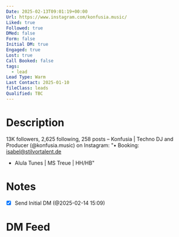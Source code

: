 ```yaml
---
Date: 2025-02-13T09:01:19+00:00
Url: https://www.instagram.com/konfusia.music/
Liked: true
Followed: true
DMed: false
Form: false
Initial DM: true
Engaged: true
Lost: true
Call Booked: false
tags:
  - lead
Lead Type: Warm
Last Contact: 2025-01-10
fileClass: leads
Qualified: TBC
---
```

# Description
13K followers, 2,625 following, 258 posts – Konfusia | Techno DJ and Producer (@konfusia.music) on Instagram: "• Booking: isabel@stilvortalent.de
- Alula Tunes | MS Treue | HH/HB"
# Notes
- [x] Send Initial DM (@2025-02-14 15:09)
# DM Feed